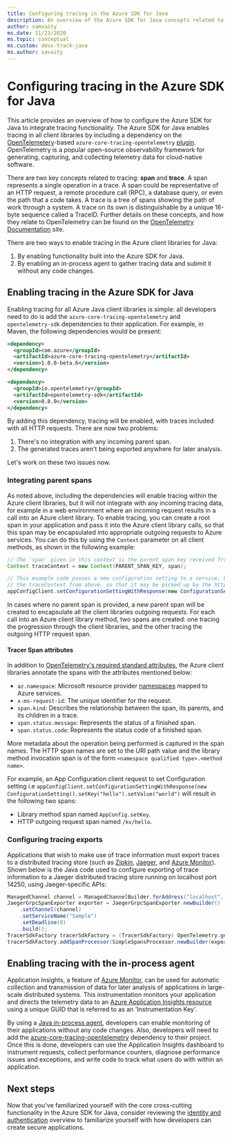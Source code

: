 ```yaml
---
title: Configuring tracing in the Azure SDK for Java
description: An overview of the Azure SDK for Java concepts related to tracing
author: samvaity
ms.date: 11/23/2020
ms.topic: conceptual
ms.custom: devx-track-java
ms.author: savaity
---
```


# Configuring tracing in the Azure SDK for Java

This article provides an overview of how to configure the Azure SDK for Java to integrate tracing functionality. The Azure SDK for Java enables tracing in all client libraries by including a dependency on the [OpenTelemetery](https://opentelemetry.io/)-based `azure-core-tracing-opentelemetry` [plugin](https://github.com/Azure/azure-sdk-for-java/tree/master/sdk/core/azure-core-tracing-opentelemetry#azure-tracing-opentelemetry-client-library-for-java). OpenTelemetry is a popular open-source observability framework for generating, capturing, and collecting telemetry data for cloud-native software.

There are two key concepts related to tracing: **span** and **trace**. A span represents a single operation in a trace. A span could be representative of an HTTP request, a remote procedure call (RPC), a database query, or even the path that a code takes. A trace is a tree of spans showing the path of work through a system. A trace on its own is distinguishable by a unique 16-byte sequence called a TraceID. Further details on these concepts, and how they relate to OpenTelemetry can be found on the [OpenTelemetry Documentation](https://opentelemetry.io/docs/) site.

There are two ways to enable tracing in the Azure client libraries for Java:

1. By enabling functionality built into the Azure SDK for Java.
2. By enabling an in-process agent to gather tracing data and submit it without any code changes.

## Enabling tracing in the Azure SDK for Java

Enabling tracing for all Azure Java client libraries is simple: all developers need to do is add the `azure-core-tracing-opentelemetry` and `opentelemetry-sdk` dependencies to their application. For example, in Maven, the following dependencies would be present:

```xml
<dependency>
  <groupId>com.azure</groupId>
  <artifactId>azure-core-tracing-opentelemetry</artifactId>
  <version>1.0.0-beta.6</version>
</dependency>

<dependency>
  <groupId>io.opentelemetry</groupId>
  <artifactId>opentelemetry-sdk</artifactId>
  <version>0.8.0</version>
</dependency>
```

By adding this dependency, tracing will be enabled, with traces included with all HTTP requests. There are now two problems:

1. There's no integration with any incoming parent span.
2. The generated traces aren't being exported anywhere for later analysis.

Let's work on these two issues now.

### Integrating parent spans

As noted above, including the dependencies will enable tracing within the Azure client libraries, but it will not integrate with any incoming tracing data, for example in a web environment where an incoming request results in a call into an Azure client library. To enable tracing, you can create a root span in your application and pass it into the Azure client library calls, so that this span may be encapsulated into appropriate outgoing requests to Azure services. You can do this by using the `Context` parameter on all client methods, as shown in the following example:

```java
// The 'span' given in this context is the parent span key received from the incoming request
Context traceContext = new Context(PARENT_SPAN_KEY, span);

// This example code passes a new configuration setting to a service, but also includes
// the traceContext from above, so that it may be picked up by the http transport and included as appropriate.
appConfigClient.setConfigurationSettingWithResponse(new ConfigurationSetting().setKey("hello").setValue("world"), true, traceContext);
```

In cases where no parent span is provided, a new parent span will be created to encapsulate all the client libraries outgoing requests. For each call into an Azure client library method, two spans are created: one tracing the progression through the client libraries, and the other tracing the outgoing HTTP request span.

#### Tracer Span attributes

In addition to [OpenTelemetry's required standard attributes](https://github.com/open-telemetry/opentelemetry-specification/blob/e9340d74f1ba0b651b3581d6bd5df6a92b772e18/semantic-conventions.md), the Azure client libraries annotate the spans with the attributes mentioned below:

* `az.namespace`: Microsoft resource provider [namespaces](/azure/azure-resource-manager/management/azure-services-resource-providers) mapped to Azure services.
* `x-ms-request-id`: The unique identifier for the request.
* `span.kind`: Describes the relationship between the span, its parents, and its children in a trace.
* `span.status.message`: Represents the status of a finished span.
* `span.status.code`: Represents the status code of a finished span.

More metadata about the operation being performed is captured in the span names. The HTTP span names are set to the URI path value and the library method invocation span is of the form `<namespace qualified type>.<method name>`.

For example, an App Configuration client request to set Configuration setting i.e `appConfigClient.setConfigurationSettingWithResponse(new ConfigurationSetting().setKey("hello").setValue("world")` will result in the following two spans:

* Library method span named `AppConfig.setKey`.
* HTTP outgoing request span named `/kv/hello`.

### Configuring tracing exports

Applications that wish to make use of trace information must export traces to a distributed tracing store (such as [Zipkin](https://zipkin.io/), [Jaeger](https://www.jaegertracing.io/), and [Azure Monitor](https://github.com/Azure/azure-sdk-for-java/tree/master/sdk/monitor/microsoft-opentelemetry-exporter-azuremonitor#azure-monitor-opentelemetry-exporter-client-library-for-java)). Shown below is the Java code used to configure exporting of trace information to a Jaeger distributed tracing store running on localhost port 14250, using Jaeger-specific APIs:

```java
ManagedChannel channel = ManagedChannelBuilder.forAddress("localhost", 14250).usePlaintext().build();
JaegerGrpcSpanExporter exporter = JaegerGrpcSpanExporter.newBuilder()
    .setChannel(channel)
    .setServiceName("Sample")
    .setDeadline(0)
    .build();
TracerSdkFactory tracerSdkFactory = (TracerSdkFactory) OpenTelemetry.getTracerFactory();
tracerSdkFactory.addSpanProcessor(SimpleSpansProcessor.newBuilder(exporter).build());
```

## Enabling tracing with the in-process agent

Application Insights, a feature of [Azure Monitor](/azure/azure-monitor/overview), can be used for automatic collection and transmission of data for later analysis of applications in large-scale distributed systems. This instrumentation monitors your application and directs the telemetry data to an [Azure Application Insights resource](/azure/azure-monitor/app/app-insights-overview) using a unique GUID that is referred to as an 'Instrumentation Key'.

By using a [Java in-process agent](/azure/azure-monitor/app/java-in-process-agent), developers can enable monitoring of their applications without any code changes. Also, developers will need to add the [azure-core-tracing-opentelemetry](https://github.com/Azure/azure-sdk-for-java/tree/master/sdk/core/azure-core-tracing-opentelemetry#azure-tracing-opentelemetry-client-library-for-java) dependency to their project. Once this is done, developers can use the Application Insights dashboard to instrument requests, collect performance counters, diagnose performance issues and exceptions, and write code to track what users do with within an application.

## Next steps

Now that you've familiarized yourself with the core cross-cutting functionality in the Azure SDK for Java, consider reviewing the [identity and authentication](java-sdk-identity.md) overview to familiarize yourself with how developers can create secure applications.
